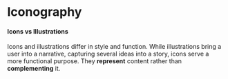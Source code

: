 # Iconography

#### Icons vs Illustrations

Icons and illustrations differ in style and function. While illustrations bring a user into a narrative, capturing several ideas into a story, icons serve a more functional purpose. They **represent** content rather than **complementing** it. 

